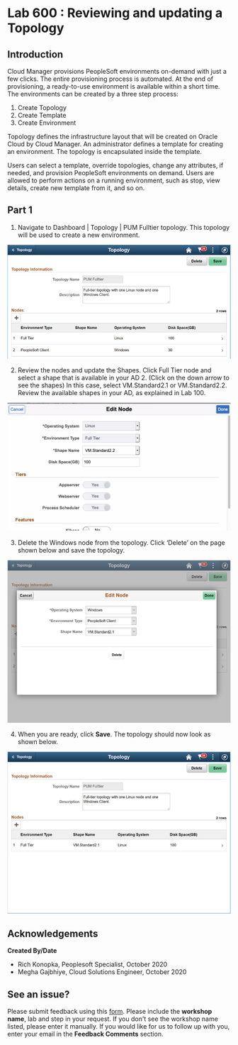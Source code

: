 # Lab 600 : Reviewing and updating a Topology

## Introduction

Cloud Manager provisions PeopleSoft environments on-demand with just a few clicks. The entire provisioning process is automated. At the end of provisioning, a ready-to-use environment is available within a short time. The environments can be created by a three step process:
1. Create Topology
2. Create Template
3. Create Environment

Topology defines the infrastructure layout that will be created on Oracle Cloud by Cloud Manager. An administrator defines a template for creating an environment. The topology is encapsulated inside the template. 

Users can select a template, override topologies, change any attributes, if needed, and provision PeopleSoft environments on demand. Users are allowed to perform actions on a running environment, such as stop, view details, create new template from it, and so on.

## Part 1

1.	Navigate to Dashboard | Topology | PUM Fulltier topology. This topology will be used to create a new environment. 

![](./images/1.png "")

2.	Review the nodes and update the Shapes.  Click Full Tier node and select a shape that is available in your AD 2. (Click on the down arrow to see the shapes) 
In this case, select VM.Standard2.1 or VM.Standard2.2. 
Review the available shapes in your AD, as explained in Lab 100.

![](./images/topology.png "")

3.	Delete the Windows node from the topology. Click ‘Delete’ on the page shown below and save the topology. 

![](./images/3.png "")

4.	When you are ready, click **Save**. The topology should now look as shown below.

![](./images/4.png "")

## Acknowledgements

**Created By/Date**   
- Rich Konopka, Peoplesoft Specialist, October 2020  
- Megha Gajbhiye, Cloud Solutions Engineer, October 2020  

## See an issue?

Please submit feedback using this [form](https://apexapps.oracle.com/pls/apex/f?p=133:1:::::P1_FEEDBACK:1). Please include the **workshop name**, lab and step in your request. If you don't see the workshop name listed, please enter it manually. If you would like for us to follow up with you, enter your email in the **Feedback Comments** section.